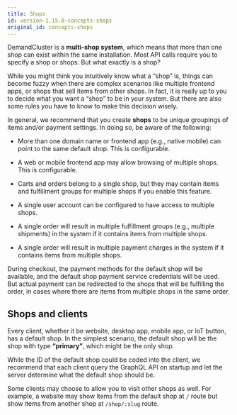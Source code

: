 ```yaml
---
title: Shops
id: version-1.15.0-concepts-shops
original_id: concepts-shops
---
```


DemandCluster is a **multi-shop system**, which means that more than one shop can exist within the same installation. Most API calls require you to specify a shop or shops. But what exactly is a shop?

While you might think you intuitively know what a “shop” is, things can become fuzzy when there are complex scenarios like multiple frontend apps, or shops that sell items from other shops. In fact, it is really up to you to decide what you want a “shop” to be in your system. But there are also some rules you have to know to make this decision wisely.

In general, we recommend that you create **shops** to be unique groupings of items and/or payment settings. In doing so, be aware of the following:

- More than one domain name or frontend app (e.g., native mobile) can point to the same default shop. This is configurable.

- A web or mobile frontend app may allow browsing of multiple shops. This is configurable.

- Carts and orders belong to a single shop, but they may contain items and fulfillment groups for multiple shops if you enable this feature.

- A single user account can be configured to have access to multiple shops.

- A single order will result in multiple fulfillment groups (e.g., multiple shipments) in the system if it contains items from multiple shops.

- A single order will result in multiple payment charges in the system if it contains items from multiple shops.

During checkout, the payment methods for the default shop will be available, and the default shop payment service credentials will be used. But actual payment can be redirected to the shops that will be fulfilling the order, in cases where there are items from multiple shops in the same order.

## Shops and clients

Every client, whether it be website, desktop app, mobile app, or IoT button, has a default shop. In the simplest scenario, the default shop will be the shop with type **“primary”**, which might be the only shop.

While the ID of the default shop could be coded into the client, we recommend that each client query the GraphQL API on startup and let the server determine what the default shop should be.

Some clients may choose to allow you to visit other shops as well. For example, a website may show items from the default shop at `/` route but show items from another shop at `/shop/:slug` route.
